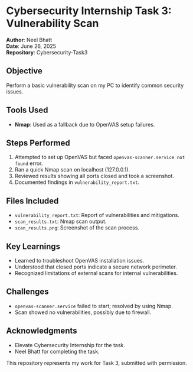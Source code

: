# Cybersecurity Internship Task 3: Vulnerability Scan

**Author**: Neel Bhatt  
**Date**: June 26, 2025  
**Repository**: Cybersecurity-Task3

## Objective
Perform a basic vulnerability scan on my PC to identify common security issues.

## Tools Used
- **Nmap**: Used as a fallback due to OpenVAS setup failures.

## Steps Performed
1. Attempted to set up OpenVAS but faced `openvas-scanner.service not found` error.
2. Ran a quick Nmap scan on localhost (127.0.0.1).
3. Reviewed results showing all ports closed and took a screenshot.
4. Documented findings in `vulnerability_report.txt`.

## Files Included
- `vulnerability_report.txt`: Report of vulnerabilities and mitigations.
- `scan_results.txt`: Nmap scan output.
- `scan_results.png`: Screenshot of the scan process.

## Key Learnings
- Learned to troubleshoot OpenVAS installation issues.
- Understood that closed ports indicate a secure network perimeter.
- Recognized limitations of external scans for internal vulnerabilities.

## Challenges
- `openvas-scanner.service` failed to start; resolved by using Nmap.
- Scan showed no vulnerabilities, possibly due to firewall.

## Acknowledgments
- Elevate Cybersecurity Internship for the task.
- Neel Bhatt for completing the task.

This repository represents my work for Task 3, submitted with permission.
